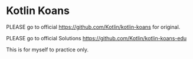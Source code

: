
Kotlin Koans
===========

PLEASE go to official https://github.com/Kotlin/kotlin-koans for original.

PLEASE go to official Solutions https://github.com/Kotlin/kotlin-koans-edu

This is for myself to practice only.